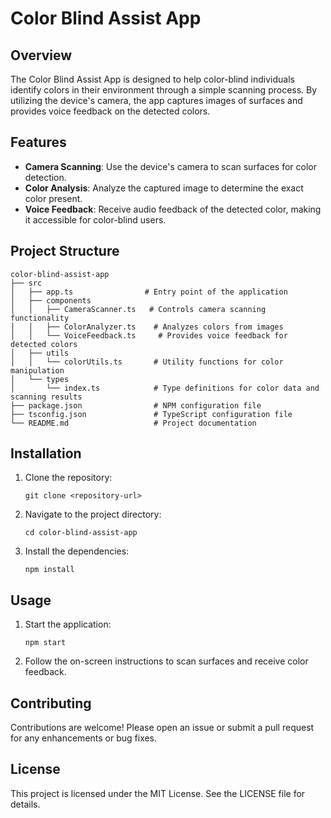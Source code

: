 # Color Blind Assist App

## Overview
The Color Blind Assist App is designed to help color-blind individuals identify colors in their environment through a simple scanning process. By utilizing the device's camera, the app captures images of surfaces and provides voice feedback on the detected colors.

## Features
- **Camera Scanning**: Use the device's camera to scan surfaces for color detection.
- **Color Analysis**: Analyze the captured image to determine the exact color present.
- **Voice Feedback**: Receive audio feedback of the detected color, making it accessible for color-blind users.

## Project Structure
```
color-blind-assist-app
├── src
│   ├── app.ts                # Entry point of the application
│   ├── components
│   │   ├── CameraScanner.ts   # Controls camera scanning functionality
│   │   ├── ColorAnalyzer.ts    # Analyzes colors from images
│   │   └── VoiceFeedback.ts     # Provides voice feedback for detected colors
│   ├── utils
│   │   └── colorUtils.ts       # Utility functions for color manipulation
│   └── types
│       └── index.ts            # Type definitions for color data and scanning results
├── package.json                # NPM configuration file
├── tsconfig.json               # TypeScript configuration file
└── README.md                   # Project documentation
```

## Installation
1. Clone the repository:
   ```
   git clone <repository-url>
   ```
2. Navigate to the project directory:
   ```
   cd color-blind-assist-app
   ```
3. Install the dependencies:
   ```
   npm install
   ```

## Usage
1. Start the application:
   ```
   npm start
   ```
2. Follow the on-screen instructions to scan surfaces and receive color feedback.

## Contributing
Contributions are welcome! Please open an issue or submit a pull request for any enhancements or bug fixes.

## License
This project is licensed under the MIT License. See the LICENSE file for details.